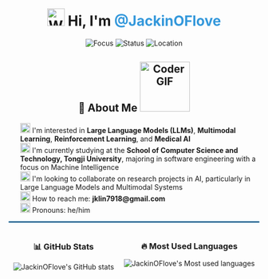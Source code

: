 <div align="center">
  <h1>
    <img src="https://raw.githubusercontent.com/Tarikul-Islam-Anik/Animated-Fluent-Emojis/master/Emojis/Hand%20gestures/Waving%20Hand.png" alt="Waving Hand" width="35" height="35" />
    Hi, I'm <span style="color:#3498db">@JackinOFlove</span>
  </h1>


<div align="center">
  <img src="https://img.shields.io/badge/Focus-AI%20Research-blue" alt="Focus" />
  <img src="https://img.shields.io/badge/Status-Student-green" alt="Status" />
  <img src="https://img.shields.io/badge/Location-China-red" alt="Location" />
</div>


## 🧠 About Me <img src="https://media.giphy.com/media/SWoSkN6DxTszqIKEqv/giphy.gif" alt="Coder GIF" width="100">

<ul style="list-style-type: none; text-align: left;">
  <li>
    <img src="https://raw.githubusercontent.com/Tarikul-Islam-Anik/Animated-Fluent-Emojis/master/Emojis/Objects/Telescope.png" width="20" height="20" alt="Telescope" /> I'm interested in <b>Large Language Models (LLMs)</b>, <b>Multimodal Learning</b>, <b>Reinforcement Learning</b>, and <b>Medical AI</b>
  </li>
  <li>
    <img src="https://raw.githubusercontent.com/Tarikul-Islam-Anik/Animated-Fluent-Emojis/master/Emojis/Travel%20and%20places/Rocket.png" width="20" height="20" alt="Rocket" /> I'm currently studying at the <b>School of Computer Science and Technology, Tongji University</b>, majoring in software engineering with a focus on Machine Intelligence
  </li>
  <li>
    <img src="https://raw.githubusercontent.com/Tarikul-Islam-Anik/Animated-Fluent-Emojis/master/Emojis/Objects/Link.png" width="20" height="20" alt="Link" /> I'm looking to collaborate on research projects in AI, particularly in Large Language Models and Multimodal Systems
  </li>
  <li>
    <img src="https://raw.githubusercontent.com/Tarikul-Islam-Anik/Animated-Fluent-Emojis/master/Emojis/Objects/Envelope.png" width="20" height="20" alt="Envelope" /> How to reach me: <b>jklin7918@gmail.com</b>
  </li>
  <li>
    <img src="https://raw.githubusercontent.com/Tarikul-Islam-Anik/Animated-Fluent-Emojis/master/Emojis/People/Person%20Raising%20Hand.png" width="20" height="20" alt="Person Raising Hand" /> Pronouns: he/him
  </li>
</ul>


<!---
JackinOFlove/JackinOFlove is a ✨ special ✨ repository because its `README.md` (this file) appears on your GitHub profile.
You can click the Preview link to take a look at your changes.
--->

<hr style="border: 1px solid #3498db; border-radius: 5px;">



<div align="center">
  <div style="display: flex; justify-content: center; gap: 20px;">
    <div>
      <h3>📊 GitHub Stats</h3>
      <img src="https://github-readme-stats.vercel.app/api?username=JackinOFlove&show_icons=true&theme=tokyonight&hide_border=true&count_private=true&bg_color=0D1117&title_color=3498db&icon_color=3498db&text_color=FFFFFF" alt="JackinOFlove's GitHub stats" />
    </div>
    <div>
      <h3>🔥 Most Used Languages</h3>
      <img src="https://github-readme-stats.vercel.app/api/top-langs/?username=JackinOFlove&layout=compact&hide_border=true&langs_count=8&theme=tokyonight&bg_color=0D1117&title_color=3498db" alt="JackinOFlove's Most used languages" />
    </div>
  </div>
</div>
